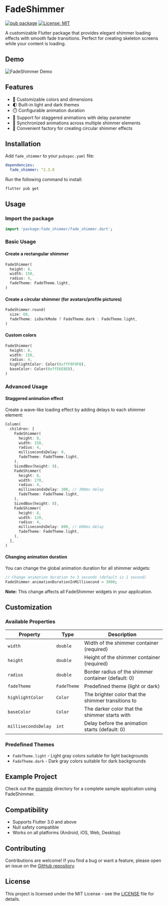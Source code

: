 # FadeShimmer

[![pub package](https://img.shields.io/pub/v/fade_shimmer.svg)](https://pub.dev/packages/fade_shimmer)
[![License: MIT](https://img.shields.io/badge/License-MIT-yellow.svg)](https://opensource.org/licenses/MIT)

A customizable Flutter package that provides elegant shimmer loading effects with smooth fade transitions. Perfect for creating skeleton screens while your content is loading.

## Demo

![FadeShimmer Demo](demo.gif)

## Features

- 🎨 Customizable colors and dimensions
- 🌓 Built-in light and dark themes
- ⏱️ Configurable animation duration
- 🌊 Support for staggered animations with delay parameter
- 🔄 Synchronized animations across multiple shimmer elements
- 🔘 Convenient factory for creating circular shimmer effects

## Installation

Add `fade_shimmer` to your `pubspec.yaml` file:

```yaml
dependencies:
  fade_shimmer: ^2.3.0
```

Run the following command to install:

```bash
flutter pub get
```

## Usage

### Import the package

```dart
import 'package:fade_shimmer/fade_shimmer.dart';
```

### Basic Usage

#### Create a rectangular shimmer

```dart
FadeShimmer(
  height: 8,
  width: 150,
  radius: 4,
  fadeTheme: FadeTheme.light,
)
```

#### Create a circular shimmer (for avatars/profile pictures)

```dart
FadeShimmer.round(
  size: 60,
  fadeTheme: isDarkMode ? FadeTheme.dark : FadeTheme.light,
)
```

#### Custom colors

```dart
FadeShimmer(
  height: 8,
  width: 150,
  radius: 4,
  highlightColor: Color(0xffF9F9FB),
  baseColor: Color(0xffE6E8EB),
)
```

### Advanced Usage

#### Staggered animation effect

Create a wave-like loading effect by adding delays to each shimmer element:

```dart
Column(
  children: [
    FadeShimmer(
      height: 8,
      width: 150,
      radius: 4,
      millisecondsDelay: 0,
      fadeTheme: FadeTheme.light,
    ),
    SizedBox(height: 8),
    FadeShimmer(
      height: 8,
      width: 170,
      radius: 4,
      millisecondsDelay: 300, // 300ms delay
      fadeTheme: FadeTheme.light,
    ),
    SizedBox(height: 8),
    FadeShimmer(
      height: 8,
      width: 120,
      radius: 4,
      millisecondsDelay: 600, // 600ms delay
      fadeTheme: FadeTheme.light,
    ),
  ],
)
```

#### Changing animation duration

You can change the global animation duration for all shimmer widgets:

```dart
// Change animation duration to 3 seconds (default is 1 second)
FadeShimmer.animationDurationInMillisecond = 3000;
```

**Note:** This change affects all FadeShimmer widgets in your application.

## Customization

### Available Properties

| Property | Type | Description |
|----------|------|-------------|
| `width` | `double` | Width of the shimmer container (required) |
| `height` | `double` | Height of the shimmer container (required) |
| `radius` | `double` | Border radius of the shimmer container (default: 0) |
| `fadeTheme` | `FadeTheme` | Predefined theme (light or dark) |
| `highlightColor` | `Color` | The brighter color that the shimmer transitions to |
| `baseColor` | `Color` | The darker color that the shimmer starts with |
| `millisecondsDelay` | `int` | Delay before the animation starts (default: 0) |

### Predefined Themes

- `FadeTheme.light` - Light gray colors suitable for light backgrounds
- `FadeTheme.dark` - Dark gray colors suitable for dark backgrounds

## Example Project

Check out the [example](https://github.com/quango2304/fade_shimmer/tree/master/example) directory for a complete sample application using FadeShimmer.

## Compatibility

- Supports Flutter 3.0 and above
- Null safety compatible
- Works on all platforms (Android, iOS, Web, Desktop)

## Contributing

Contributions are welcome! If you find a bug or want a feature, please open an issue on the [GitHub repository](https://github.com/quango2304/fade_shimmer).

## License

This project is licensed under the MIT License - see the [LICENSE](LICENSE) file for details.